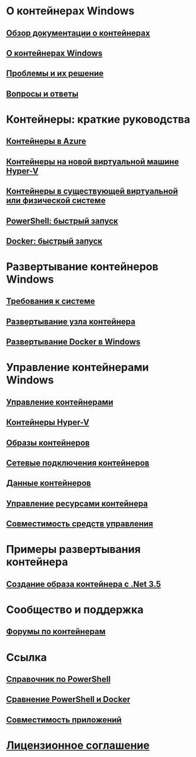 # О контейнерах Windows

## [Обзор документации о контейнерах](./containers_welcome.md)

## [О контейнерах Windows](about/about_overview.md)

## [Проблемы и их решение](about/work_in_progress.md)

## [Вопросы и ответы](about/faq.md)

# Контейнеры: краткие руководства

## [Контейнеры в Azure](quick_start/azure_setup.md)

## [Контейнеры на новой виртуальной машине Hyper-V](quick_start/container_setup.md)

## [Контейнеры в существующей виртуальной или физической системе](quick_start/inplace_setup.md)

## [PowerShell: быстрый запуск](quick_start/manage_powershell.md)

## [Docker: быстрый запуск](quick_start/manage_docker.md)

# Развертывание контейнеров Windows

## [Требования к системе](deployment/system_requirements.md)

## [Развертывание узла контейнера](deployment/deployment.md)

## [Развертывание Docker в Windows](deployment/docker_windows.md)

# Управление контейнерами Windows

## [Управление контейнерами](management/manage_containers.md)

## [Контейнеры Hyper-V](management/hyperv_container.md)

## [Образы контейнеров](management/manage_images.md)

## [Сетевые подключения контейнеров](management/container_networking.md)

## [Данные контейнеров](management/manage_data.md)

## [Управление ресурсами контейнера](management/manage_resources.md)

## [Совместимость средств управления](management/hcs_powershell.md)

# Примеры развертывания контейнера

## [Создание образа контейнера с .Net 3.5](examples/dotnet35.md)

# Сообщество и поддержка

## [Форумы по контейнерам](https://social.msdn.microsoft.com/Forums/en-US/home?forum=windowscontainers)

# Ссылка

## [Справочник по PowerShell](https://technet.microsoft.com/en-us/library/mt433069.aspx)

## [Сравнение PowerShell и Docker](reference/ps_docker_comparison.md)

## [Совместимость приложений](reference/app_compat.md)

# [Лицензионное соглашение](EULA.md)


